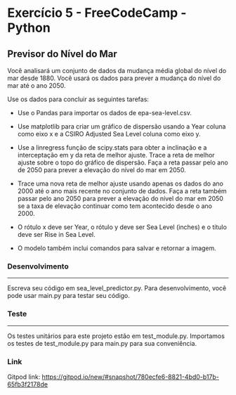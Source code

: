 # Exercício 5 - FreeCodeCamp - Python

## Previsor do Nível do Mar

Você analisará um conjunto de dados da mudança média
global do nível do mar desde 1880. Você usará os dados para prever a mudança do nível do mar até o ano 2050.

Use os dados para concluir as seguintes tarefas:

- Use o Pandas para importar os dados de epa-sea-level.csv.

- Use matplotlib para criar um gráfico de dispersão usando a Year coluna como eixo x e a CSIRO Adjusted Sea Level coluna como eixo y.

- Use a linregress função de scipy.stats para obter a inclinação e a interceptação em y da reta de melhor ajuste. Trace a reta de melhor ajuste sobre o topo do gráfico de dispersão. Faça a reta passar pelo ano de 2050 para prever a elevação do nível do mar em 2050.

- Trace uma nova reta de melhor ajuste usando apenas os dados do ano 2000 até o ano mais recente no conjunto de dados. Faça a reta também passar pelo ano 2050 para prever a elevação do nível do mar em 2050 se a taxa de elevação continuar como tem acontecido desde o ano 2000.

- O rótulo x deve ser Year, o rótulo y deve ser Sea Level (inches) e o título deve ser Rise in Sea Level.

- O modelo também inclui comandos para salvar e retornar a imagem.

### Desenvolvimento
---
Escreva seu código em sea_level_predictor.py. Para desenvolvimento, você pode usar main.py para testar seu código.

### Teste
---
Os testes unitários para este projeto estão em test_module.py. Importamos os testes de test_module.py para main.py para sua conveniência.

### Link
Gitpod link: https://gitpod.io/new/#snapshot/780ecfe6-8821-4bd0-b17b-65fb3f2178de
